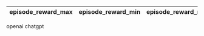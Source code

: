| episode_reward_max | episode_reward_min | episode_reward_mean | policy_reward_min/ToM1 | policy_reward_min/ToM2 | policy_reward_max/ToM1 | policy_reward_max/ToM2 | policy_reward_mean/ToM1 | policy_reward_mean/ToM2 |
| ------------------ | ------------------ | ------------------- | ---------------------- | ---------------------- | ---------------------- | ---------------------- | ----------------------- | ----------------------- |

openai chatgpt 
